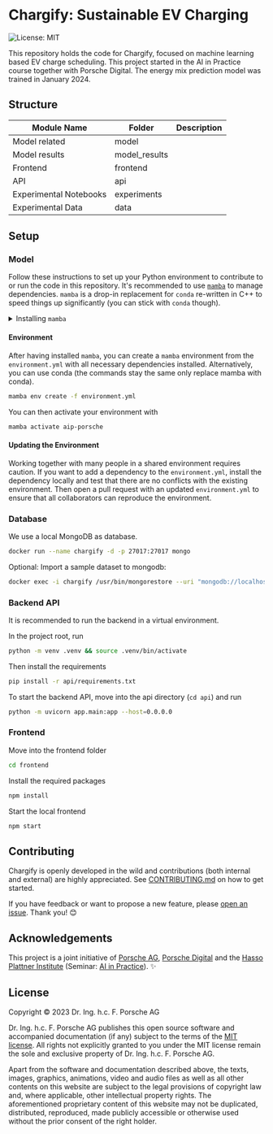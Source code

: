 # Chargify: Sustainable EV Charging

![License: MIT](https://img.shields.io/github/license/konstantinjdobler/nlp-research-template?color=green)

This repository holds the code for Chargify, focused on machine learning based EV charge scheduling. This project started in the AI in Practice course together with Porsche Digital.
The energy mix prediction model was trained in January 2024.

## Structure

| Module Name            | Folder        | Description |
| ---------------------- | ------------- | ----------- |
| Model related          | model         |             |
| Model results          | model_results |             |
| Frontend               | frontend      |             |
| API                    | api           |             |
| Experimental Notebooks | experiments   |             |
| Experimental Data      | data          |             |

## Setup

### Model

Follow these instructions to set up your Python environment to contribute to or run the code in this repository.
It's recommended to use [`mamba`](https://github.com/mamba-org/mamba) to manage dependencies. `mamba` is a drop-in replacement for `conda` re-written in C++ to speed things up significantly (you can stick with `conda` though).

<details><summary>Installing <code>mamba</code></summary>

<p>

On Unix-like platforms, run the snippet below. Otherwise, visit the [mambaforge repo](https://github.com/conda-forge/miniforge#mambaforge). Note this does not use the Anaconda installer, which reduces bloat.

```bash
curl -L -O "https://github.com/conda-forge/miniforge/releases/latest/download/Miniforge3-$(uname)-$(uname -m).sh"
bash Miniforge3-$(uname)-$(uname -m).sh
```

</details>

#### Environment

After having installed `mamba`, you can create a `mamba` environment from the `environment.yml` with all necessary dependencies installed. Alternatively, you can use conda (the commands stay the same only replace mamba with conda). 

```bash
mamba env create -f environment.yml
```

You can then activate your environment with

```bash
mamba activate aip-porsche
```

#### Updating the Environment

Working together with many people in a shared environment requires caution.
If you want to add a dependency to the `environment.yml`, install the dependency locally and test that there are no conflicts with the existing environment.
Then open a pull request with an updated `environment.yml` to ensure that all collaborators can reproduce the environment.

### Database
We use a local MongoDB as database.

```bash
docker run --name chargify -d -p 27017:27017 mongo
```

Optional: Import a sample dataset to mongodb:
```bash
docker exec -i chargify /usr/bin/mongorestore --uri "mongodb://localhost:27017" --archive < api/mongodb.dump
```

### Backend API

It is recommended to run the backend in a virtual environment.

In the project root, run

```bash
python -m venv .venv && source .venv/bin/activate
```

Then install the requirements

```bash
pip install -r api/requirements.txt
```

To start the backend API, move into the api directory (`cd api`) and run

```bash
python -m uvicorn app.main:app --host=0.0.0.0
```

### Frontend

Move into the frontend folder

```bash
cd frontend
```

Install the required packages

```bash
npm install
```

Start the local frontend

```bash
npm start
```

## Contributing

Chargify is openly developed in the wild and contributions (both internal and external) are highly appreciated.
See [CONTRIBUTING.md](./CONTRIBUTING.md) on how to get started.

If you have feedback or want to propose a new feature, please [open an issue](https://github.com/porscheofficial/speed-estimation-traffic-monitoring/issues).
Thank you! 😊

## Acknowledgements

This project is a joint initiative of [Porsche AG](https://www.porsche.com), [Porsche Digital](https://www.porsche.digital/) and the [Hasso Plattner Institute](https://hpi.de) (Seminar: [AI in Practice](https://hpi.de/entrepreneurship/ai-in-practice.html)). ✨


## License

Copyright © 2023 Dr. Ing. h.c. F. Porsche AG

Dr. Ing. h.c. F. Porsche AG publishes this open source software and accompanied documentation (if any) subject to the terms of the [MIT license](./LICENSE.md). All rights not explicitly granted to you under the MIT license remain the sole and exclusive property of Dr. Ing. h.c. F. Porsche AG.

Apart from the software and documentation described above, the texts, images, graphics, animations, video and audio files as well as all other contents on this website are subject to the legal provisions of copyright law and, where applicable, other intellectual property rights. The aforementioned proprietary content of this website may not be duplicated, distributed, reproduced, made publicly accessible or otherwise used without the prior consent of the right holder.
